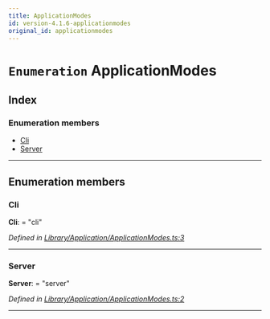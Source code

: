 ```yaml
---
title: ApplicationModes
id: version-4.1.6-applicationmodes
original_id: applicationmodes
---
```


# `Enumeration` ApplicationModes

## Index

### Enumeration members

* [Cli](applicationmodes#cli)
* [Server](applicationmodes#server)

---

## Enumeration members

<a id="cli"></a>

###  Cli

**Cli**:  = "cli"

*Defined in [Library/Application/ApplicationModes.ts:3](https://github.com/SpoonX/stix/blob/03c715f/src/Library/Application/ApplicationModes.ts#L3)*

___
<a id="server"></a>

###  Server

**Server**:  = "server"

*Defined in [Library/Application/ApplicationModes.ts:2](https://github.com/SpoonX/stix/blob/03c715f/src/Library/Application/ApplicationModes.ts#L2)*

___

